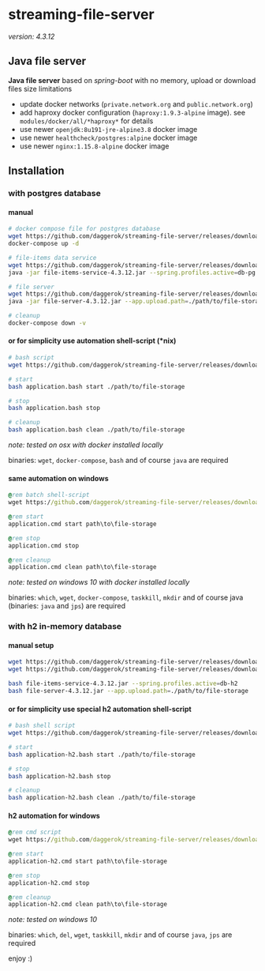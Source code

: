 # streaming-file-server
_version: 4.3.12_

## Java file server 

**Java file server** based on *spring-boot* with no memory, upload or download files size limitations

- update docker networks (`private.network.org` and `public.network.org`)
- add haproxy docker configuration (`haproxy:1.9.3-alpine` image).
  see `modules/docker/all/*haproxy*` for details
- use newer `openjdk:8u191-jre-alpine3.8` docker image
- use newer `healthcheck/postgres:alpine` docker image
- use newer `nginx:1.15.8-alpine` docker image

## Installation

### with postgres database

#### manual

```bash
# docker compose file for postgres database
wget https://github.com/daggerok/streaming-file-server/releases/download/4.3.12/docker-compose.yml
docker-compose up -d

# file-items data service
wget https://github.com/daggerok/streaming-file-server/releases/download/4.3.12/file-items-service-4.3.12.jar
java -jar file-items-service-4.3.12.jar --spring.profiles.active=db-pg

# file server
wget https://github.com/daggerok/streaming-file-server/releases/download/4.3.12/file-server-4.3.12.jar
java -jar file-server-4.3.12.jar --app.upload.path=./path/to/file-storage

# cleanup
docker-compose down -v
```

#### or for simplicity use automation shell-script (*nix)

```bash
# bash script
wget https://github.com/daggerok/streaming-file-server/releases/download/4.3.12/application.bash

# start
bash application.bash start ./path/to/file-storage

# stop
bash application.bash stop

# cleanup
bash application.bash clean ./path/to/file-storage
```

*note: tested on osx with docker installed locally*

binaries: `wget`, `docker-compose`, `bash` and of course `java` are required

#### same automation on windows

```cmd
@rem batch shell-script
wget https://github.com/daggerok/streaming-file-server/releases/download/4.3.12/application.cmd

@rem start
application.cmd start path\to\file-storage

@rem stop
application.cmd stop

@rem cleanup
application.cmd clean path\to\file-storage
```

*note: tested on windows 10 with docker installed locally*

binaries: `which`, `wget`, `docker-compose`, `taskkill`, `mkdir` and of course java (binaries: `java` and `jps`) are required

### with h2 in-memory database

#### manual setup

```bash
wget https://github.com/daggerok/streaming-file-server/releases/download/4.3.12/file-items-service-4.3.12.jar
wget https://github.com/daggerok/streaming-file-server/releases/download/4.3.12/file-server-4.3.12.jar

bash file-items-service-4.3.12.jar --spring.profiles.active=db-h2
bash file-server-4.3.12.jar --app.upload.path=./path/to/file-storage
```

#### or for simplicity use special h2 automation shell-script

```bash
# bash shell script
wget https://github.com/daggerok/streaming-file-server/releases/download/4.3.12/application-h2.bash

# start
bash application-h2.bash start ./path/to/file-storage

# stop
bash application-h2.bash stop

# cleanup
bash application-h2.bash clean ./path/to/file-storage
```

#### h2 automation for windows

```cmd
@rem cmd script
wget https://github.com/daggerok/streaming-file-server/releases/download/4.3.12/application-h2.cmd

@rem start
application-h2.cmd start path\to\file-storage

@rem stop
application-h2.cmd stop

@rem cleanup
application-h2.cmd clean path\to\file-storage
```

*note: tested on windows 10*

binaries: `which`, `del`, `wget`, `taskkill`, `mkdir` and of course `java`, `jps` are required

enjoy :)
